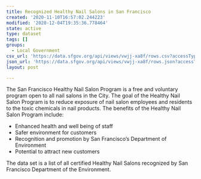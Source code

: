 ```yaml
---
title: Recognized Healthy Nail Salons in San Francisco
created: '2020-11-10T16:57:02.244223'
modified: '2020-12-04T19:35:36.778464'
state: active
type: dataset
tags: []
groups:
  - Local Government
csv_url: 'https://data.sfgov.org/api/views/vwjj-xa8f/rows.csv?accessType=DOWNLOAD'
json_url: 'https://data.sfgov.org/api/views/vwjj-xa8f/rows.json?accessType=DOWNLOAD'
layout: post

---
```

The San Francisco Healthy Nail Salon Program is a free and voluntary program open to all nail salons in the City. The goal of the Healthy Nail Salon Program is to reduce exposure of nail salon employees and residents to the toxic chemicals in nail products. The benefits of the Healthy Nail Salon Program include: 

- Enhanced health and well being of staff 
- Safer environment for customers
- Recognition and promotion by San Francisco’s Department of Environment 
- Potential to attract new customers 

The data set is a list of all certified Healthy Nail Salons recognized by San Francisco Department of the Environment.
